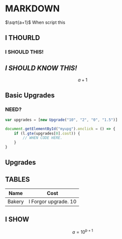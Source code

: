 # MARKDOWN
$\sqrt{a+1}$ When script this

## I THOURLD
### I SHOULD THIS!
*I SHOULD KNOW THIS!*
----------
$$
a + 1
$$

## Basic Upgrades
### NEED?
```javascript
var upgrades = [new Upgrade("10", "2", "0", "1.5")]

document.getElementById("myupg").onclick = () => {
    if (l.gte(upgrades[0].cost)) {
        // WHEN CODE HERE.
    }
}
```
## Upgrades
## TABLES
| Name | Cost |
|------|------|
| Bakery | I Forgor upgrade. $10$ |

## I SHOW
$$
a = 10^{b+1}
$$